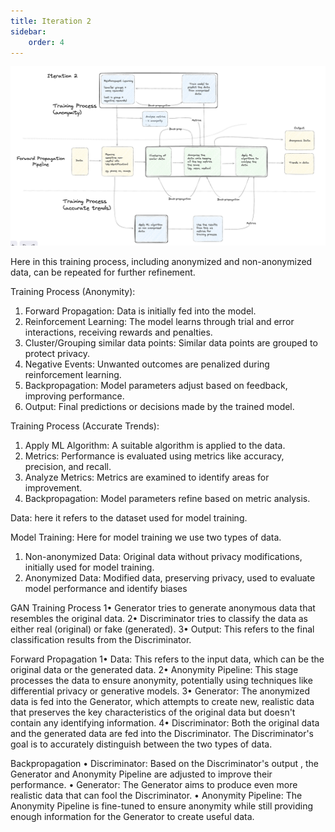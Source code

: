 ```yaml
---
title: Iteration 2
sidebar:
    order: 4
---
```


![Iteration 2](./images/iteration2.png)

Here in this training process, including anonymized and non-anonymized data, can be repeated for further refinement.

Training Process (Anonymity):
1.	Forward Propagation: Data is initially fed into the model.
2.	Reinforcement Learning: The model learns through trial and error interactions, receiving rewards and penalties.
3.	Cluster/Grouping similar data points: Similar data points are grouped to protect privacy.
4.	Negative Events: Unwanted outcomes are penalized during reinforcement learning.
5.	Backpropagation: Model parameters adjust based on feedback, improving performance.
6.	Output: Final predictions or decisions made by the trained model.

Training Process (Accurate Trends):
1.	Apply ML Algorithm: A suitable algorithm is applied to the data.
2.	Metrics: Performance is evaluated using metrics like accuracy, precision, and recall.
3.	Analyze Metrics: Metrics are examined to identify areas for improvement.
4.	Backpropagation: Model parameters refine based on metric analysis.

Data: here it refers to the dataset used for model training.

Model Training:
Here for model training we use two types of data.
1.	Non-anonymized Data: Original data without privacy modifications, initially used for model training.
2.	Anonymized Data: Modified data, preserving privacy, used to evaluate model performance and identify biases

GAN Training Process
1•	Generator tries to generate anonymous data that resembles the original data.
2•	Discriminator tries to classify the data as either real (original) or fake (generated).
3•	Output: This refers to the final classification results from the Discriminator.

Forward Propagation
1•	Data: This refers to the input data, which can be the original data or the generated data.
2•	Anonymity Pipeline: This stage processes the data to ensure anonymity, potentially using techniques like differential privacy or generative models.
3•	Generator: The anonymized data is fed into the Generator, which attempts to create new, realistic data that preserves the key characteristics of the original data but doesn't contain any identifying information.
4•	Discriminator: Both the original data and the generated data are fed into the Discriminator. The Discriminator's goal is to accurately distinguish between the two types of data.

Backpropagation
•	Discriminator: Based on the Discriminator's output , the Generator and Anonymity Pipeline are adjusted to improve their performance.
•	Generator: The Generator aims to produce even more realistic data that can fool the Discriminator.
•	Anonymity Pipeline: The Anonymity Pipeline is fine-tuned to ensure anonymity while still providing enough information for the Generator to create useful data.

